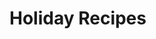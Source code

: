 <!-- 
template: articlesbycategory.html
title: Articles About Food
forCategory: holiday recipes
callback: articlesbycategory
-->

# Holiday Recipes